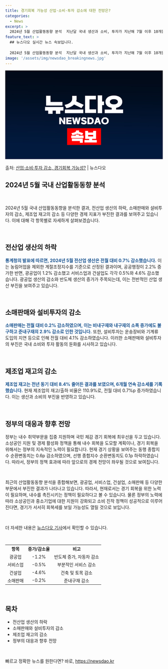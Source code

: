 ```yaml
---
title: 경기회복 가능성 산업·소비·투자 감소에 대한 전망은?
categories:
  - News
excerpt: >
  2024년 5월 산업활동동향 분석  지난달 국내 생산과 소비, 투자가 지난해 7월 이후 10개월 만에 모두 …
feature_text: >
  ## 뉴스다오 실시간 뉴스 속보입니다.

  2024년 5월 산업활동동향 분석  지난달 국내 생산과 소비, 투자가 지난해 7월 이후 10개월 만에 모두 …
image: '/assets/img/newsdao_breakingnews.jpg'
---
```


![뉴스다오 속보](/assets/img/newsdao_breakingnews.jpg)

<p>출처: <a href="https://newsdao.kr/4505" rel="dofollow">산업·소비·투자 감소, 경기회복 가능성?</a> | 뉴스다오</p>

<h2>2024년 5월 국내 산업활동동향 분석</h2>
<p data-ke-size="size16">&nbsp;</p>
2024년 5월 국내 산업활동동향을 분석한 결과, 전산업 생산의 하락, 소매판매와 설비투자의 감소, 제조업 재고의 감소 등 다양한 경제 지표가 부진한 결과를 보여주고 있습니다. 이에 대해 각 항목별로 자세하게 살펴보겠습니다.
<p data-ke-size="size16">&nbsp;</p>

<h2>전산업 생산의 하락</h2>
<p><b><span style="color: #1a5490;">통계청의 발표에 따르면, 2024년 5월 전산업 생산은 전월 대비 0.7% 감소했습니다.</span></b> 이는 농림어업을 제외한 계절조정지수를 기준으로 산정된 결과이며, 공공행정이 2.2% 증가한 반면, 광공업이 1.2% 감소했고 서비스업과 건설업도 각각 0.5%와 4.6% 감소했습니다. 광공업 생산의 감소와 반도체 생산의 증가가 주목되는데, 이는 전반적인 산업 생산 부진을 보여주고 있습니다.</p>
<p data-ke-size="size16">&nbsp;</p>

<h2>소매판매와 설비투자의 감소</h2>
<p><b><span style="color: #1a5490;">소매판매는 전월 대비 0.2% 감소하였으며, 이는 비내구재와 내구재의 소폭 증가에도 불구하고 준내구재의 2.9% 감소로 인한 것입니다.</span></b> 또한, 설비투자는 운송장비와 기계류 도입의 지연 등으로 인해 전월 대비 4.1% 감소하였습니다. 이러한 소매판매와 설비투자의 부진은 국내 소비와 투자 활동의 둔화를 시사하고 있습니다.</p>
<p data-ke-size="size16">&nbsp;</p>

<h2>제조업 재고의 감소</h2>
<p><b><span style="color: #1a5490;">제조업 재고는 전년 동기 대비 8.4% 줄어든 결과를 보였으며, 6개월 연속 감소세를 기록했습니다.</span></b> 현재 제조업의 재고/출하 비율은 110.9%로, 전월 대비 0.7%p 증가하였습니다. 이는 생산과 소비의 부진을 반영하고 있습니다.</p>
<p data-ke-size="size16">&nbsp;</p>

<h2>정부의 대응과 향후 전망</h2>
<p>정부는 내수 취약부문을 집중 지원하며 국민 체감 경기 회복에 최우선을 두고 있습니다. 소상공인 지원 및 경제 활성화 정책을 통해 내수 회복을 도모할 계획이나, 경기 회복을 위해서는 정부의 지속적인 노력이 필요합니다. 현재 경기 상황을 보여주는 동행 종합지수 순환변동치는 0.6p 감소하였으며, 선행 종합지수 순환변동치도 0.1p 하락하였습니다. 따라서, 정부의 정책 효과에 따라 앞으로의 경제 전망이 좌우될 것으로 보여집니다.</p>
<p data-ke-size="size16">&nbsp;</p>
<p>최근의 산업활동동향 분석을 종합해보면, 광공업, 서비스업, 건설업, 소매판매 등 다양한 부문에서 부진한 결과가 나타나고 있습니다. 따라서, 현재로서는 경기 회복을 위한 노력이 필요하며, 내수를 촉진시키는 정책이 필요하다고 볼 수 있습니다. 물론 정부의 노력에 따라 소상공인과 중소기업에 대한 지원이 강화되고 소비 진작 정책이 성공적으로 이루어진다면, 경기가 서서히 회복세를 보일 가능성도 열릴 것으로 보입니다.</p>
<p data-ke-size="size16">&nbsp;</p>
<p>더 자세한 내용은 <a href="https://newsdao.kr/4505">뉴스다오 기사</a>에서 확인할 수 있습니다.</p>
<p data-ke-size="size16">&nbsp;</p>

<table>
  <tbody>
    <tr>
      <td style="text-align: center; height: 17px;"><b>항목</b></td>
      <td style="text-align: center; height: 17px;"><b>증가/감소율</b></td>
      <td style="text-align: center; height: 17px;"><b>비고</b></td>
    </tr>
    <tr>
      <td style="text-align: center; height: 17px;">광공업</td>
      <td style="text-align: center; height: 17px;">-1.2%</td>
      <td style="text-align: center; height: 17px;">반도체 증가, 자동차 감소</td>
    </tr>
    <tr>
      <td style="text-align: center; height: 17px;">서비스업</td>
      <td style="text-align: center; height: 17px;">-0.5%</td>
      <td style="text-align: center; height: 17px;">부분적인 서비스 감소</td>
    </tr>
    <tr>
      <td style="text-align: center; height: 17px;">건설업</td>
      <td style="text-align: center; height: 17px;">-4.6%</td>
      <td style="text-align: center; height: 17px;">건축 및 토목 감소</td>
    </tr>
    <tr>
      <td style="text-align: center; height: 17px;">소매판매</td>
      <td style="text-align: center; height: 17px;">-0.2%</td>
      <td style="text-align: center; height: 17px;">준내구재 감소</td>
    </tr>
  </tbody>
</table>
<p data-ke-size="size16">&nbsp;</p>
<h2 data-ke-size="size26">목차</h2>
<ul>
	<li>전산업 생산의 하락</li>
	<li>소매판매와 설비투자의 감소</li>
	<li>제조업 재고의 감소</li>
	<li>정부의 대응과 향후 전망</li>
</ul>
<p data-ke-size="size16">&nbsp;</p> 

빠르고 정확한 뉴스를 원한다면? 바로, <a href="https://newsdao.kr" rel="dofollow">https://newsdao.kr</a>


    
